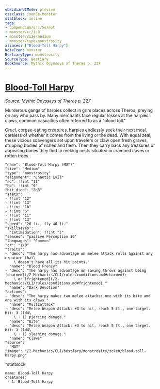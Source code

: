 ```yaml
---
obsidianUIMode: preview
cssclass: json5e-monster
statblock: inline
tags:
- compendium/src/5e/mot
- monster/cr/1-8
- monster/size/medium
- monster/type/monstrosity
aliases: ["Blood-Toll Harpy"]
NoteIcon: monster
BestiaryType: monstrosity
SourceType: Bestiary
BookSource: Mythic Odysseys of Theros p. 227
---
```

# [Blood-Toll Harpy](2-Mechanics/CLI/bestiary/monstrosity/blood-toll-harpy-mot.md)
*Source: Mythic Odysseys of Theros p. 227*  

Murderous gangs of harpies collect in grim places across Theros, preying on any who pass by. Many merchants face regular losses at the harpies' claws, common casualties often referred to as a "blood toll."

Cruel, corpse-eating creatures, harpies endlessly seek their next meal, careless of whether it comes from the living or the dead. With equal zeal, these vicious scavengers set upon travelers or claw open fresh graves, stripping bodies of riches and flesh. Then they carry back any treasures or appealing bones they find to reeking nests situated in cramped caves or rotten trees.

```statblock
"name": "Blood-Toll Harpy (MOT)"
"size": "Medium"
"type": "monstrosity"
"alignment": "Chaotic Evil"
"ac": !!int "11"
"hp": !!int "9"
"hit_dice": "2d8"
"stats":
- !!int "12"
- !!int "13"
- !!int "10"
- !!int "6"
- !!int "11"
- !!int "13"
"speed": "20 ft., fly 40 ft."
"skillsaves":
  "Intimidation": !!int "3"
"senses": "passive Perception 10"
"languages": "Common"
"cr": "1/8"
"traits":
- "desc": "The harpy has advantage on melee attack rolls against any creature that\
    \ doesn't have all its hit points."
  "name": "Blood Frenzy"
- "desc": "The harpy has advantage on saving throws against being [charmed](/2-Mechanics/CLI/rules/conditions.md#charmed)\
    \ or [frightened](/2-Mechanics/CLI/rules/conditions.md#frightened)."
  "name": "Dark Devotion"
"actions":
- "desc": "The harpy makes two melee attacks: one with its bite and one with its claws."
  "name": "Multiattack"
- "desc": "Melee Weapon Attack: +3 to hit, reach 5 ft., one target. Hit: 3 (1d4\
    \ + 1) piercing damage."
  "name": "Bite"
- "desc": "Melee Weapon Attack: +3 to hit, reach 5 ft., one target. Hit: 3 (1d4\
    \ + 1) slashing damage."
  "name": "Claws"
"source":
- "MOT"
"image": "/2-Mechanics/CLI/bestiary/monstrosity/token/blood-toll-harpy.png"
```
^statblock

```encounter-table
name: Blood-Toll Harpy
creatures:
 - 1: Blood-Toll Harpy
```